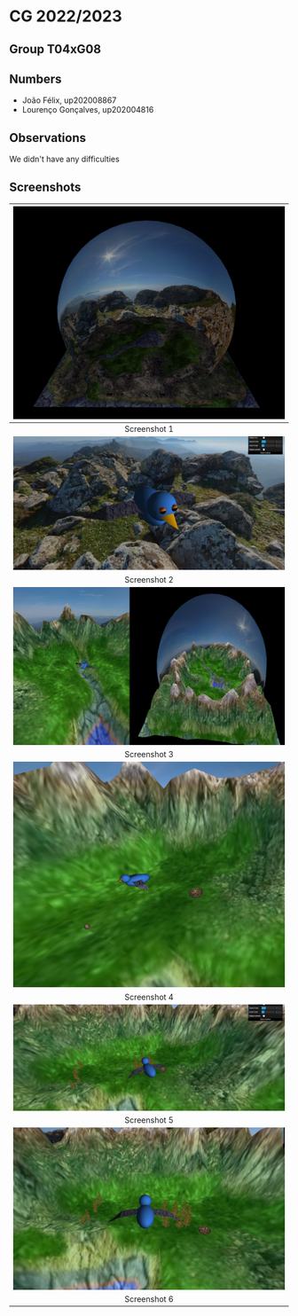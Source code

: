 # CG 2022/2023

## Group T04xG08

## Numbers
- João Félix, up202008867
- Lourenço Gonçalves, up202004816

## Observations

We didn't have any difficulties

## Screenshots
| ![Screenshot 1](project/screenshots/project-t04g08-1.png "Screenshot 1")
|:--:|
| Screenshot 1 |
| ![Screenshot 2](project/screenshots/project-t04g08-2.png "Screenshot 2")
| Screenshot 2 |
| ![Screenshot 3](project/screenshots/project-t04g08-3.png "Screenshot 3")
| Screenshot 3 |
| ![Screenshot 4](project/screenshots/project-t04g08-4.png "Screenshot 4")
| Screenshot 4 |
| ![Screenshot 5](project/screenshots/project-t04g08-5.png "Screenshot 5")
| Screenshot 5 |
| ![Screenshot 6](project/screenshots/project-t04g08-6.png "Screenshot 6")
| Screenshot 6 |
